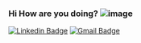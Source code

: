 ### Hi How are you doing? ![image](https://user-images.githubusercontent.com/79242129/124279707-320ac300-db1e-11eb-8460-af5de5ad1e0b.png)


[![Linkedin Badge](https://img.shields.io/badge/-Pedro%20Castilhos-0A66C2?style=flat-square&logo=Linkedin&logoColor=white&link=https://www.linkedin.com/in/pedro-c-862277125/)](https://www.linkedin.com/in/pedro-c-862277125/) 
[![Gmail Badge](https://img.shields.io/badge/-pedrocastilhosdev@gmail.com-CE3C30?style=flat-square&logo=Gmail&logoColor=white&link=pedrocastilhosdev@gmail.com)](pedrocastilhosdev@gmail.com)
